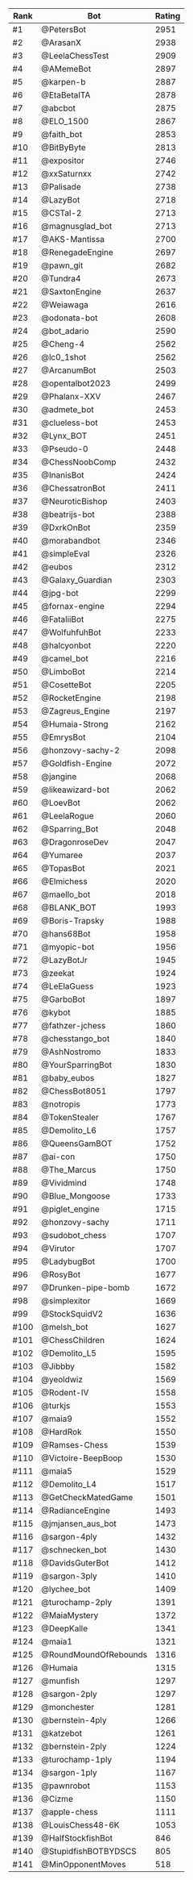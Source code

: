 Rank|Bot|Rating
---|---|---
#1|@PetersBot|2951
#2|@ArasanX|2938
#3|@LeelaChessTest|2909
#4|@AMemeBot|2897
#5|@karpen-b|2887
#6|@EtaBetaITA|2878
#7|@abcbot|2875
#8|@ELO_1500|2867
#9|@faith_bot|2853
#10|@BitByByte|2813
#11|@expositor|2746
#12|@xxSaturnxx|2742
#13|@Palisade|2738
#14|@LazyBot|2718
#15|@CSTal-2|2713
#16|@magnusglad_bot|2713
#17|@AKS-Mantissa|2700
#18|@RenegadeEngine|2697
#19|@pawn_git|2682
#20|@Tundra4|2673
#21|@SaxtonEngine|2637
#22|@Weiawaga|2616
#23|@odonata-bot|2608
#24|@bot_adario|2590
#25|@Cheng-4|2562
#26|@lc0_1shot|2562
#27|@ArcanumBot|2503
#28|@opentalbot2023|2499
#29|@Phalanx-XXV|2467
#30|@admete_bot|2453
#31|@clueless-bot|2453
#32|@Lynx_BOT|2451
#33|@Pseudo-0|2448
#34|@ChessNoobComp|2432
#35|@InanisBot|2424
#36|@ChessatronBot|2411
#37|@NeuroticBishop|2403
#38|@beatrijs-bot|2388
#39|@DxrkOnBot|2359
#40|@morabandbot|2346
#41|@simpleEval|2326
#42|@eubos|2312
#43|@Galaxy_Guardian|2303
#44|@jpg-bot|2299
#45|@fornax-engine|2294
#46|@FataliiBot|2275
#47|@WolfuhfuhBot|2233
#48|@halcyonbot|2220
#49|@camel_bot|2216
#50|@LimboBot|2214
#51|@CosetteBot|2205
#52|@RocketEngine|2198
#53|@Zagreus_Engine|2197
#54|@Humaia-Strong|2162
#55|@EmrysBot|2104
#56|@honzovy-sachy-2|2098
#57|@Goldfish-Engine|2072
#58|@jangine|2068
#59|@likeawizard-bot|2062
#60|@LoevBot|2062
#61|@LeelaRogue|2060
#62|@Sparring_Bot|2048
#63|@DragonroseDev|2047
#64|@Yumaree|2037
#65|@TopasBot|2021
#66|@Elmichess|2020
#67|@maello_bot|2018
#68|@BLANK_BOT|1993
#69|@Boris-Trapsky|1988
#70|@hans68Bot|1958
#71|@myopic-bot|1956
#72|@LazyBotJr|1945
#73|@zeekat|1924
#74|@LeElaGuess|1923
#75|@GarboBot|1897
#76|@kybot|1885
#77|@fathzer-jchess|1860
#78|@chesstango_bot|1840
#79|@AshNostromo|1833
#80|@YourSparringBot|1830
#81|@baby_eubos|1827
#82|@ChessBot8051|1797
#83|@notropis|1773
#84|@TokenStealer|1767
#85|@Demolito_L6|1757
#86|@QueensGamBOT|1752
#87|@ai-con|1750
#88|@The_Marcus|1750
#89|@Vividmind|1748
#90|@Blue_Mongoose|1733
#91|@piglet_engine|1715
#92|@honzovy-sachy|1711
#93|@sudobot_chess|1707
#94|@Virutor|1707
#95|@LadybugBot|1700
#96|@RosyBot|1677
#97|@Drunken-pipe-bomb|1672
#98|@simplexitor|1669
#99|@StockSquidV2|1636
#100|@melsh_bot|1627
#101|@ChessChildren|1624
#102|@Demolito_L5|1595
#103|@Jibbby|1582
#104|@yeoldwiz|1569
#105|@Rodent-IV|1558
#106|@turkjs|1553
#107|@maia9|1552
#108|@HardRok|1550
#109|@Ramses-Chess|1539
#110|@Victoire-BeepBoop|1530
#111|@maia5|1529
#112|@Demolito_L4|1517
#113|@GetCheckMatedGame|1501
#114|@RadianceEngine|1493
#115|@jmjansen_aus_bot|1473
#116|@sargon-4ply|1432
#117|@schnecken_bot|1430
#118|@DavidsGuterBot|1412
#119|@sargon-3ply|1410
#120|@lychee_bot|1409
#121|@turochamp-2ply|1391
#122|@MaiaMystery|1372
#123|@DeepKalle|1341
#124|@maia1|1321
#125|@RoundMoundOfRebounds|1316
#126|@Humaia|1315
#127|@munfish|1297
#128|@sargon-2ply|1297
#129|@monchester|1281
#130|@bernstein-4ply|1266
#131|@katzebot|1261
#132|@bernstein-2ply|1224
#133|@turochamp-1ply|1194
#134|@sargon-1ply|1167
#135|@pawnrobot|1153
#136|@Cizme|1150
#137|@apple-chess|1111
#138|@LouisChess48-6K|1053
#139|@HalfStockfishBot|846
#140|@StupidfishBOTBYDSCS|805
#141|@MinOpponentMoves|518
